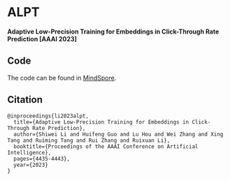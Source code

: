 # ALPT

**Adaptive Low-Precision Training for Embeddings in Click-Through Rate Prediction [AAAI 2023]**

## Code

The code can be found in [MindSpore](https://gitee.com/mindspore/models/tree/master/research/recommend/ALPT).


## Citation
```
@inproceedings{li2023alpt,
  title={Adaptive Low-Precision Training for Embeddings in Click-Through Rate Prediction},
  author={Shiwei Li and Huifeng Guo and Lu Hou and Wei Zhang and Xing Tang and Ruiming Tang and Rui Zhang and Ruixuan Li},
  booktitle={Proceedings of the AAAI Conference on Artificial Intelligence},
  pages={4435-4443},
  year={2023}
}
```
